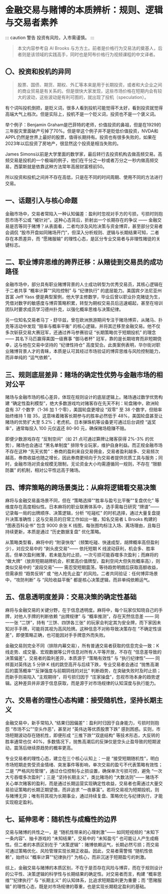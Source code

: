 # 金融交易与赌博的本质辨析：规则、逻辑与交易者素养

::: caution 警告
 投资有风险，入市需谨慎。
:::


> 本文内容参考自 Al Brooks 与方方土。前者是价格行为交易法的奠基人，后者则是该领域的实践高手，同时也是阿布价格行为视频课程的中文译者。

## 〇、投资和投机的异同

> 股票、国债、期货、期权、外汇等本来是用于长期投资，或者和大企业之间的商业贸易是有关系的。但是很快大家发现，这些市场价格在短期内会有较大的波动，这些波动是有利可图的，就出现了投机（speculation）。

有个词叫投机倒把，是贬义词，很多人看到投机可能觉得不太好，看到投资就觉得高端大气上档次。但是实际上，投机不是一个贬义词，投资也不是一个褒义词。

举个例子：Benjamin Graham是巴菲特的老师，价值投资的鼻祖，但是在1929的三年股灾里面破产亏掉了70%。但是举这个例子并不是贬低价值投资，NVDA和APPL仍然是世界上最好的股票，值得长期持有。投资也有很多失败的，如果在2023年以后投资了房地产，很显然这个投资是相当失败的。

James Simons以前是大学里面的数学家，最后转行去投资机构去做高频交易。高频交易是投机的一个极端的例子，他们在千分之一秒或者万分之一秒内做高频交易，西蒙斯就是依靠这种方法常年高居财富榜前50。

所以投资和投机之间并不存在高低，只是在不同的时间周期、使用不同的方法进行交易。

## 一、话题引入与核心命题

金融市场中，交易者常陷入一种认知偏差：盈利时忽视对手方的亏损，亏损时则抱怨市场不公或 “被针对”。这种心态背后，折射出一个长期存在的争议 —— 金融交易是否等同于赌博？从表面看，二者均涉及风险决策与资金博弈，甚至部分交易者会调侃 “股市开盘如同赌场开门”，但深入分析规则、逻辑与长期结果可知，二者存在本质差异，而 “愿赌服输” 的理性心态，是区分专业交易者与非理性赌徒的关键标志。

## 二、职业博弈思维的跨界迁移：从赌徒到交易员的成功路径

金融市场中，部分具有职业赌博背景的人士成功转型为优秀交易员，其核心逻辑在于二者共享 “概率计算”“风险控制” 与 “纪律执行” 的底层能力。美国宾夕法尼亚州首富 Jeff Yass 便是典型案例，他大学主修数学，毕业后曾以职业扑克赌徒为生，凭借对数字的敏感度与博弈策略积累，转型为期权交易员后迅速崛起，甚至在培训团队时要求成员学习德州扑克，以强化概率思维与决策纪律。

另一位知名交易者马丁・舒华兹，曾在欧洲旅游期间专注于赌场博弈，从赌马、扑克等活动中发现 “赔率与概率平衡” 的核心逻辑，并将其迁移至金融交易。他不仅多次斩获交易大赛冠军，还通过养马参赛验证 “长期策略优于短期投机” 的理念 —— 其名下马匹赢得美国一级赛事 “御马者杯” 冠军，靠的是长期培育而非短期侥幸，这与他在交易中坚持的 “纪律性持仓” 高度契合。此类案例表明，华尔街对职业赌博背景人才的青睐，本质是认可其经过市场验证的博弈思维与风险控制能力，而非单纯的 “运气依赖”。

## 三、规则底层差异：赌场的确定性优势与金融市场的相对公平

赌场与金融市场的核心差异，体现在规则设计的底层逻辑上。赌场通过数学优势构建 “确定性盈利模型”，绝大多数游戏均对赌客存在先天不利：轮盘赌中，欧洲轮盘有 37 个数字（1-36 加 1 个零），美国轮盘更增设 “双零” 至 38 个数字，但赔率始终维持 1 赔 35，这意味着赌客长期参与的胜率必然低于 48%，美国轮盘甚至让赌场的优势扩大至 5.2%；老虎机、日本弹珠机等设备更可通过后台调控 “返奖率”，通常每投入 100 元仅返还 80-90 元，确保赌场稳赚不赔。

即便少数游戏存在 “反制空间”（如 21 点可通过算牌让赌客获得 2%-3% 的优势），赌场也会通过 “黑名单制度” 排除专业玩家，维护自身利益。而正规金融市场不存在这种 “先天劣势”：券商的盈利来自交易佣金，交易者盈利越多、交易频次越高，券商收益也随之增长，因此券商更倾向于为交易者提供优质工具与服务；同时，金融市场对资金规模无限制，无论资金大小均需遵循同一规则，不存在 “限额防赢” 的机制，相对公平性远高于赌场。

## 四、博弈策略的跨场景类比：从麻将逻辑看交易决策

麻将与金融交易虽场景不同，但在 “策略选择”“胜率与盈亏比平衡”“复盘优化” 等维度存在高度相似性。日本麻将的职业联赛体系中，选手需每日研究 “牌谱”—— 记录每一局的出牌顺序、决策逻辑，分析 “吃碰杠” 的时机选择，通过大量复盘提升决策准确性；这与交易员的日常工作如出一辙，知名交易者 L Brooks 构建的 “图表百科全书” 包含 9000 余张 K 线图，每张图均标注入场、离场理由，且每日持续更新，本质是通过 “历史数据复盘” 优化策略。

从策略类型看，麻将中的 “附录快攻”（频繁吃碰、快速成型，胡牌概率高但盈利少），对应交易中的 “剥头皮交易”—— 依托短期 K 线波动获利，机会多、胜率高，但单次盈利微薄，若未能及时止损，一次亏损可能吞噬多次盈利；而麻将的 “做大牌”（放弃短期胡牌机会，积累高价值牌型，盈利空间大但失败概率高），则类似交易中的 “波段交易”—— 需忍受短期震荡，等待趋势明朗后获取高额收益，但需承担 “趋势反转” 或 “他人抢先止盈” 的风险。二者共同验证：任何博弈场景中，“攻防判断” 与 “风险收益平衡” 都是核心决策逻辑，而非单纯依赖运气。

## 五、信息透明度差异：交易决策的确定性基础

麻将与金融交易的关键分野，在于信息透明度。麻将中，每个玩家仅知晓自己的手牌，对他人手牌的判断依赖 “出牌规律” 与 “概率推测”，存在天然信息差 —— 同一一张 “二饼”，持有 “三饼、四饼各三张” 的玩家会判定其为安全牌，而下家因未知对手手牌，可能将其视为高风险牌。这种信息不对称导致决策存在 “不确定性误差”，即便策略正确，也可能因对手手牌意外而失败。

金融交易则完全不同（排除内幕交易），所有普通交易者获取的信息完全一致：K 线走势、成交量、宏观数据等公开信息对所有人平等开放，不存在 “信息差导致的决策偏差”。交易者的盈利差异，本质源于 “策略有效性” 与 “执行纪律性”—— 同样面对英伟达 5 分钟 K 线的跳空高开与后续下跌，专业交易者会通过 “抛售高潮后的震荡概率”“反弹强度与前期阴线的对比” 判断趋势，在突破失败时及时止损；而新手则易陷入 “主观期待”，将亏损归因于 “庄家操盘”，忽视市场本身的趋势逻辑。这种差异并非源于信息获取，而是源于对市场规律的认知深度与执行能力。

## 六、交易者的理性心态构建：接受随机性，坚持长期主义

金融交易中，新手常陷入 “结果归因偏差”：盈利时归因于自身能力，亏损时则抱怨 “市场不公”“空头作恶”，甚至对 “英伟达等优质股票下跌” 感到困惑。实则，市场短期波动存在随机性，即便形成 “三推下跌”“双底结构” 等技术形态，大反转的胜率通常也仅 40%，多数情况下，抛售高潮后的反弹仅是空头止盈导致的短期波动，震荡后继续原趋势的概率更高。

专业交易者的理性心态，建立在三个核心认知上：一是 “接受短期随机性”，明白市场短期走势受资金情绪、突发事件等影响，单次交易的盈亏不代表策略有效性；二是 “严格风险管理”，通过仓位控制与止损设置，确保单次亏损可控，避免 “一次大亏吞噬多次盈利”；三是 “坚持长期主义”，类比赌场的 “大数法则”—— 赌场不关心单次赌客的盈利，而是通过长期运营实现确定性收益，交易者也需通过大量交易验证策略的长期正期望值，而非追求 “一夜暴富”。若将交易视为短期投机，则与赌博无异；唯有将其视为长期事业，通过持续复盘、策略优化与纪律执行，才能实现稳定盈利。

## 七、延伸思考：随机性与成瘾性的边界

交易与赌博的共性之一，是 “随机性带来的心理刺激”—— 如同短视频的 “未知下一条内容”、抽卡游戏的 “未知结果”，交易中的 “未知盈亏” 也可能让人产生成瘾性。但二者的本质区别在于 “决策逻辑”：赌博依赖运气，长期必然亏损；而交易可通过策略优化、风险管理实现长期正收益。因此，交易者需警惕 “随机性依赖”，始终以 “概率计算”“纪律执行” 为核心，而非沉迷于短期盈亏的刺激。

综上，金融交易与赌博的本质区别，不在于是否存在风险与博弈，而在于规则设计的公平性、决策逻辑的科学性与长期结果的确定性。对交易者而言，构建 “概率思维”“纪律执行” 与 “长期主义” 的认知体系，比追求短期盈利更为重要；而 “愿赌服输” 的理性心态，既是对市场规律的尊重，也是实现长期稳定盈利的基础。